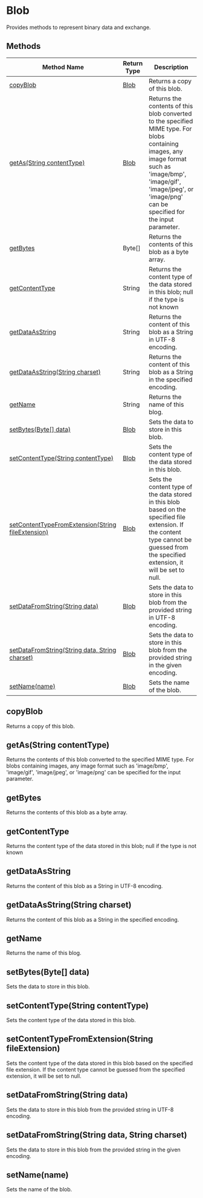 # Blob
Provides methods to represent binary data and exchange.

## Methods
|Method Name|Return Type|Description|
|-|-|-
[copyBlob](#copyblob)|[Blob](./Blob)|Returns a copy of this blob.<br />
[getAs(String contentType)](#getas~string-contenttype~)|[Blob](./Blob)|Returns the contents of this blob converted to the specified MIME type. For blobs containing images, any image format such as 'image/bmp', 'image/gif', 'image/jpeg', or 'image/png' can be specified for the input parameter.<br />
[getBytes](#getbytes)|Byte[]|Returns the contents of this blob as a byte array.<br />
[getContentType](#getcontenttype)|String|Returns the content type of the data stored in this blob; null if the type is not known<br />
[getDataAsString](#getdataasstring)|String|Returns the content of this blob as a String in UTF-8 encoding.<br />
[getDataAsString(String charset)](#getdataasstring~string-charset~)|String|Returns the content of this blob as a String in the specified encoding.<br />
[getName](#getname)|String|Returns the name of this blog.<br />
[setBytes(Byte[] data)](#setbytes~byte-data~)|[Blob](./Blob)|Sets the data to store in this blob.<br />
[setContentType(String contentType)](#setcontenttype~string-contenttype~)|[Blob](./Blob)|Sets the content type of the data stored in this blob.<br />
[setContentTypeFromExtension(String fileExtension)](#setcontenttypefromextension~string-fileextension~)|[Blob](./Blob)|Sets the content type of the data stored in this blob based on the specified file extension. If the content type cannot be guessed from the specified extension, it will be set to null.<br />
[setDataFromString(String data)](#setdatafromstring~string-data~)|[Blob](./Blob)|Sets the data to store in this blob from the provided string in UTF-8 encoding.<br />
[setDataFromString(String data, String charset)](#setdatafromstring~string-data_-string-charset~)|[Blob](./Blob)|Sets the data to store in this blob from the provided string in the given encoding.<br />
[setName(name)](#setname~name~)|[Blob](./Blob)|Sets the name of the blob.<br />

## <a name="copyblob"></a>copyBlob
Returns a copy of this blob.


## <a name="getas~string-contenttype~"></a>getAs(String contentType)
Returns the contents of this blob converted to the specified MIME type. For blobs containing images, any image format such as 'image/bmp', 'image/gif', 'image/jpeg', or 'image/png' can be specified for the input parameter.


## <a name="getbytes"></a>getBytes
Returns the contents of this blob as a byte array.


## <a name="getcontenttype"></a>getContentType
Returns the content type of the data stored in this blob; null if the type is not known


## <a name="getdataasstring"></a>getDataAsString
Returns the content of this blob as a String in UTF-8 encoding.


## <a name="getdataasstring~string-charset~"></a>getDataAsString(String charset)
Returns the content of this blob as a String in the specified encoding.


## <a name="getname"></a>getName
Returns the name of this blog.


## <a name="setbytes~byte-data~"></a>setBytes(Byte[] data)
Sets the data to store in this blob.


## <a name="setcontenttype~string-contenttype~"></a>setContentType(String contentType)
Sets the content type of the data stored in this blob.


## <a name="setcontenttypefromextension~string-fileextension~"></a>setContentTypeFromExtension(String fileExtension)
Sets the content type of the data stored in this blob based on the specified file extension. If the content type cannot be guessed from the specified extension, it will be set to null.


## <a name="setdatafromstring~string-data~"></a>setDataFromString(String data)
Sets the data to store in this blob from the provided string in UTF-8 encoding.


## <a name="setdatafromstring~string-data_-string-charset~"></a>setDataFromString(String data, String charset)
Sets the data to store in this blob from the provided string in the given encoding.


## <a name="setname~name~"></a>setName(name)
Sets the name of the blob.


